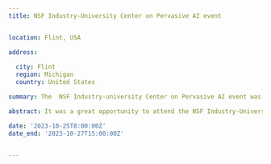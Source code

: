 ```yaml
---
title: NSF Industry-University Center on Pervasive AI event


location: Flint, USA

address:
  
  city: Flint
  region: Michigan
  country: United States

summary: The  NSF Industry-university Center on Pervasive AI event was held in Flint, Michigan organized by the University of Michigan, in collaboration with Oregon State University, Oakland University, and the University of Colorado, Boulder.

abstract: It was a great opportunity to attend the NSF Industry-University Center on Pervasive AIs industry advisory board event in Michigan, where I had the opportunity to present my research work on An Empirical Study of Refactorings and Technical Debt in Build Systems.

date: '2023-10-25T8:00:00Z'
date_end: '2023-10-27T15:00:00Z'


---
```

